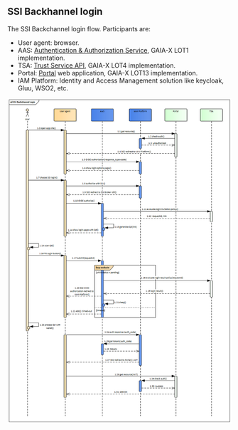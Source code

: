## SSI Backhannel login


The SSI Backchannel login flow. Participants are:

- User agent: browser. 
- AAS: [Authentication & Authorization Service](https://www.gxfs.eu/authentication-authorisation/), GAIA-X LOT1 implementation.
- TSA: [Trust Service API](https://www.gxfs.eu/trust-services-api/), GAIA-X LOT4 implementation.
- Portal: [Portal](https://www.gxfs.eu/portal/) web application, GAIA-X LOT13 implementation.
- IAM Platform: Identity and Access Management solution like keycloak, Gluu, WSO2, etc. 

![SSI Backhannel login](./images/ssi_ciba_login.png "SSI Backchannel login")
